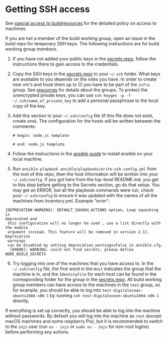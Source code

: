 # Getting SSH access

See [special access to buildresources](../GOVERNANCE.md#special_access_requests)
for the detailed policy on access to machines.

If you are not a member of the build working group, open an issue in
the build repo for temporary SSH keys. The following instructions are
for build working group members.

1. If you have not added your public keys in the [secrets repo][],
   follow the instructions there to gain access to the credentials.
2. Copy the SSH keys in the [secrets repo][] to your `~/.ssh` folder. What keys
   are available to you depends on the roles you have. In order to create new
   vm's and hook them up to CI you have to be part of the `infra` group.
   See [resources](./resources.md) for details about the groups.
   To protect the unencrypted private keys, you can use
   `ssh-keygen -p -f ~/.ssh/name_of_private_key` to add a personal passphrase to
   the local copy of the key.
3. Add this section to your `~/.ssh/config` file (if this file does not exist,
   create one). The configuration for the hosts will be written between the
   comments:

    ```
    # begin: node.js template

    # end: node.js template
    ```
4. Follow the instructions in the [ansible guide](../ansible/README.md) to
   install ansible on your local machine.
5. Run `ansible-playbook ansible/playbooks/write-ssh-config.yml` from the root of this repo,
   then the host information will be
   written into your `~/.ssh/config`.  If you got here from the top-level
   README.md, you get to this step before getting to the Secrets section, go
   do that setup. You may get an ERROR, but all the playbook commands  were run,
   check your `~/.ssh/config` to ensure it was updated with the names of all
   the machines from inventory.yml. Example "error":
```
[DEPRECATION WARNING]: DEFAULT_SQUASH_ACTIONS option, Loop squashing is
deprecated and
 this configuration will no longer be used , use a list directly with the module
 argument instead. This feature will be removed in version 2.11. Deprecation
 warnings
 can be disabled by setting deprecation_warnings=False in ansible.cfg.
  [ERROR]: WARNING: could not find secrets, please define NODE_BUILD_SECRETS
```
6. Try logging into one of the machines that you have access to. In the
   `~/.ssh/config` file, the first word in the `Host` indicates the group
   that the machine is in, and the `IdentityFile` for each host can be
   found in the corresponding folder for the group in the [secrets repo][].
   All build working group members can have access to the machines in the
   `test` group, so for example, you should be able to log into
   `test-digitalocean-ubuntu1604-x86-1` by running
   `ssh test-digitalocean-ubuntu1604-x86-1` directly.

If everything is set up correctly, you should be able to log into
the machine without passwords. By default you will log into the machine
as `root` (except macOS machines and some raspberry Pis),
but it is recommended to switch to the `iojs` user (run `su - iojs` or
`sudo su - iojs` for non-root logins) before performing any actions.

[secrets repo]: https://github.com/nodejs-private/secrets
